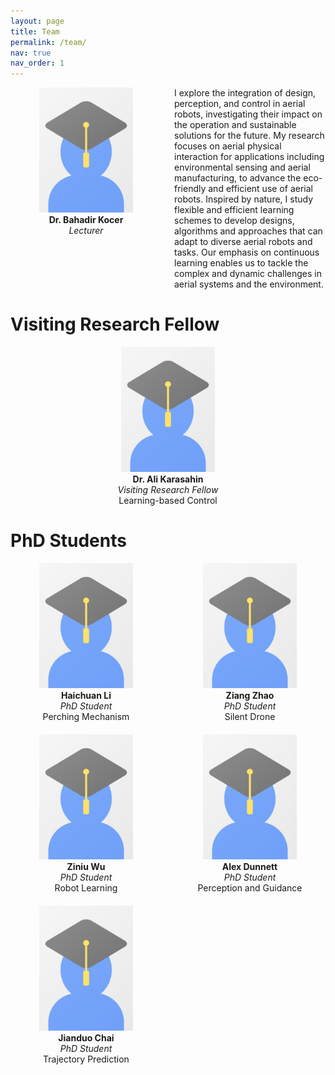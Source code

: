 ```yaml
---
layout: page
title: Team
permalink: /team/
nav: true
nav_order: 1
---
```




<div style="display: grid; grid-template-columns: repeat(auto-fit, minmax(200px, 1fr)); gap: 20px;">

<!-- Researchers -->

<div align="center">
  <img src="../assets/img/team_default.png" alt="Ali Karasahin" width="150"><br>
  <strong>Dr. Bahadir Kocer</strong><br>
  <em>Lecturer</em><br>
  <a href="https://research-information.bris.ac.uk/en/persons/basaran-bahadir-kocer" class="fa fa-home"></a>
  <a href="https://scholar.google.com/citations?user=AVt5qrAAAAAJ&hl=en" class="fa fa-graduation-cap"></a>
  <a href="https://www.linkedin.com/in/basaran-bahadir-kocer-6920a7340/" class="fab fa-linkedin"></a>
</div>

<div align="Left">
  I explore the integration of design, perception, and control in aerial robots, investigating their impact on the operation and sustainable solutions for the future. My research focuses on aerial physical interaction for applications including environmental sensing and aerial manufacturing, to advance the eco-friendly and efficient use of aerial robots. Inspired by nature, I study flexible and efficient learning schemes to develop designs, algorithms and approaches that can adapt to diverse aerial robots and tasks. Our emphasis on continuous learning enables us to tackle the complex and dynamic challenges in aerial systems and the environment.
</div>

</div>

# Visiting Research Fellow

<div style="display: grid; grid-template-columns: repeat(auto-fit, minmax(200px, 1fr)); gap: 20px;">

<div align="center">
  <img src="../assets/img/team_default.png" alt="Ali Karasahin" width="150"><br>
  <strong>Dr. Ali Karasahin</strong><br>
  <em>Visiting Research Fellow</em><br>
  Learning-based Control<br>
  <a href="https://tahirkarasahin.netlify.app/" class="fa fa-home"></a>
  <a href="https://scholar.google.com/citations?user=F1QthcIAAAAJ&hl=tr&oi=ao" class="fa fa-graduation-cap"></a>
  <a href="https://www.linkedin.com/in/tahirkarasahin/" class="fab fa-linkedin"></a>
</div>

</div>


# PhD Students

<div style="display: grid; grid-template-columns: repeat(auto-fit, minmax(200px, 1fr)); gap: 20px;">

<!-- Researchers -->
<div align="center">
  <img src="../assets/img/team_default.png" alt="Haichuan Li" width="150"><br>
  <strong>Haichuan Li</strong><br>
  <em>PhD Student</em><br>
  Perching Mechanism<br>
  <a href="https://research-information.bris.ac.uk/en/persons/haichuan-li" class="fa fa-home"></a>
  <a href="https://scholar.google.com/citations?user=v_HpSo4AAAAJ&hl=en" class="fa fa-graduation-cap"></a>
  <a href="https://www.linkedin.com/in/haichuan-li-95893a267/" class="fab fa-linkedin"></a>
</div>

<div align="center">
  <img src="../assets/img/team_default.png" alt="Ziang Zhao" width="150"><br>
  <strong>Ziang Zhao</strong><br>
  <em>PhD Student</em><br>
  Silent Drone<br>
  <a href="https://research-information.bris.ac.uk/en/persons/ziang-zhao" class="fa fa-home"></a>
  <a href="#" class="fa fa-graduation-cap"></a>
  <a href="https://www.linkedin.com/in/ziang-zhao-9a6a1b1a9/" class="fab fa-linkedin"></a>
</div>

<div align="center">
  <img src="../assets/img/team_default.png" alt="Ziniu Wu" width="150"><br>
  <strong>Ziniu Wu</strong><br>
  <em>PhD Student</em><br>
  Robot Learning<br>
  <a href="https://ziniuw.com/" class="fa fa-home"></a>
  <a href="#" class="fa fa-graduation-cap"></a>
  <a href="https://www.linkedin.com/in/ziniu-wu18/" class="fab fa-linkedin"></a>
</div>

<div align="center">
  <img src="../assets/img/team_default.png" alt="Alex Dunnett" width="150"><br>
  <strong>Alex Dunnett</strong><br>
  <em>PhD Student</em><br>
  Perception and Guidance<br>
  <a href="https://research-information.bris.ac.uk/en/persons/alex-j-dunnett" class="fa fa-home"></a>
  <a href="#" class="fa fa-graduation-cap"></a>
  <a href="https://www.linkedin.com/in/alex-dunnett-434948195/" class="fab fa-linkedin"></a>
</div>

<div align="center">
  <img src="../assets/img/team_default.png" alt="Jianduo Chai" width="150"><br>
  <strong>Jianduo Chai</strong><br>
  <em>PhD Student</em><br>
  Trajectory Prediction<br>
  <a href="https://research-information.bris.ac.uk/en/persons/jianduo-chai" class="fa fa-home"></a>
  <a href="#" class="fa fa-graduation-cap"></a>
  <a href="#" class="fab fa-linkedin"></a>
</div>


</div>

